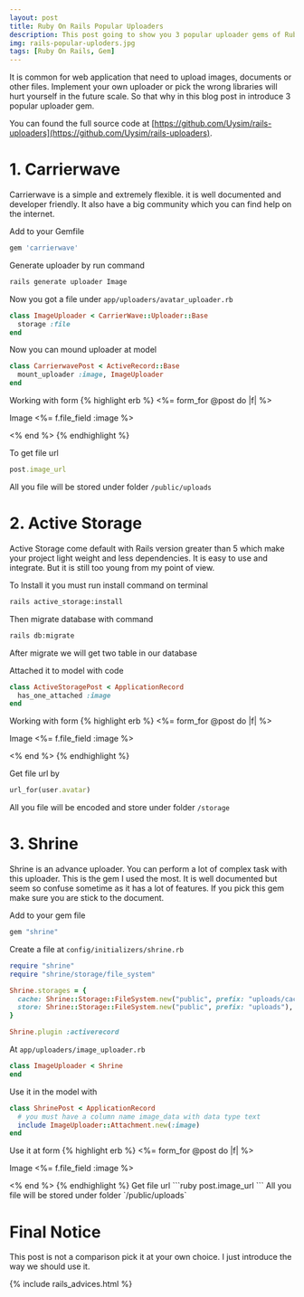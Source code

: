 ```yaml
---
layout: post
title: Ruby On Rails Popular Uploaders
description: This post going to show you 3 popular uploader gems of Ruby On Rails.
img: rails-popular-uploders.jpg
tags: [Ruby On Rails, Gem]
---
```


It is common for web application that need to upload images, documents or other files. Implement your own uploader or pick the wrong libraries will hurt yourself in the future scale. So that why in this blog post in introduce 3 popular uploader gem.

<!-- ad -->

You can found the full source code at [https://github.com/Uysim/rails-uploaders](https://github.com/Uysim/rails-uploaders).


# 1. Carrierwave

Carrierwave is a simple and extremely flexible. it is well documented and developer friendly. It also have a big community which you can find help on the internet.

Add to your Gemfile

```ruby
gem 'carrierwave'
```

Generate uploader by run command

```bash
rails generate uploader Image
```

Now you got a file under ```app/uploaders/avatar_uploader.rb```

```ruby
class ImageUploader < CarrierWave::Uploader::Base
  storage :file
end
```

Now you can mound uploader at model

```ruby
class CarrierwavePost < ActiveRecord::Base
  mount_uploader :image, ImageUploader
end
```

Working with form
{% highlight erb %}
<%= form_for @post do |f| %>
  <p>
    <label>Image</label>
    <%= f.file_field :image %>
  </p>
<% end %>
{% endhighlight %}

To get file url

```ruby
post.image_url
```

All you file will be stored under folder ```/public/uploads```

# 2. Active Storage
Active Storage come default with Rails version greater than 5 which make your project light weight and less dependencies. It is easy to use and integrate. But it is still too young from my point of view.

To Install it you must run install command on terminal
```bash
rails active_storage:install
```

Then migrate database with command
```bash
rails db:migrate
```
After migrate we will get two table in our database

Attached it to model with code
```ruby
class ActiveStoragePost < ApplicationRecord
  has_one_attached :image
end
```

Working with form
{% highlight erb %}
<%= form_for @post do |f| %>
  <p>
    <label>Image</label>
    <%= f.file_field :image %>
  </p>
<% end %>
{% endhighlight %}

Get file url by
```ruby
url_for(user.avatar)
```

All you file will be encoded and store under folder `/storage`

# 3. Shrine

Shrine is an advance uploader. You can perform a lot of complex task with this uploader. This is the gem I used the most. It is well documented but seem so confuse sometime as it has a lot of features. If you pick this gem make sure you are stick to the document.

Add to your gem file
```ruby
gem "shrine"
```

Create a file at `config/initializers/shrine.rb`
```ruby
require "shrine"
require "shrine/storage/file_system"

Shrine.storages = {
  cache: Shrine::Storage::FileSystem.new("public", prefix: "uploads/cache"), # temporary
  store: Shrine::Storage::FileSystem.new("public", prefix: "uploads"),       # permanent
}

Shrine.plugin :activerecord
```

At `app/uploaders/image_uploader.rb`
```ruby
class ImageUploader < Shrine
end
```

Use it in the model with
```ruby
class ShrinePost < ApplicationRecord
  # you must have a column name image_data with data type text
  include ImageUploader::Attachment.new(:image)
end
```

Use it at form
{% highlight erb %}
<%= form_for @post do |f| %>
  <p>
    <label>Image</label>
    <%= f.file_field :image %>
  </p>
<% end %>
{% endhighlight %}
Get file url
```ruby
post.image_url
```
All you file will be stored under folder `/public/uploads`

# Final Notice
This post is not a comparison pick it at your own choice. I just introduce the way we should use it.

{% include rails_advices.html %}
